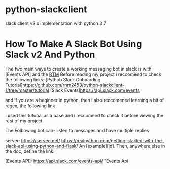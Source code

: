 # python-slackclient
slack client v2.x implementation with python 3.7

How To Make A Slack Bot Using Slack v2 And Python
========

The two main ways to create a working messaging bot in slack is with [Events API] and the [RTM]
Before reading my project i reccomend to check the following links:
  [Pythob Slack Onboarding Tutorial]https://github.com/rnm2453/python-slackclient-1/tree/master/tutorial
  [Slack Events]https://api.slack.com/events
  
  and if you are a beginner in python, then i also reccomened learning a bit of regex, the following link 
  
i used this tutorial as a base and i reccomend to check it before viewing the rest of my project.

The Folbowing bot can-
  listen to messages and have multiple replies
  
  
  
  
server:
https://serveo.net/
https://realpython.com/getting-started-with-the-slack-api-using-python-and-flask/
An [example][id]. Then, anywhere
else in the doc, define the link:

  [RTM]: https://api.slack.com/rtm/  "Real Time Client(RTM)"
  [Events API]: https://api.slack.com/events-api/ "Events Api
